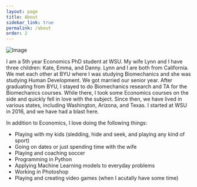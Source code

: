 ```yaml
---
layout: page
title: About
sidebar_link: true
permalink: /about
order: 2
---
```



![Image](../../assets/img/pepper.jpg)

I am a 5th year Economics PhD student at WSU. My wife Lynn and I have three children: Kate, Emma, and Danny. Lynn and I are both from California. We met each other at BYU where I was studying Biomechanics and she was studying Human Development. We got married our senior year. After graduating from BYU, I stayed to do Biomechanics research and TA for the Biomechanics courses. While there, I took some Economics courses on the side and quickly fell in love with the subject. Since then, we have lived in various states, including Washington, Arizona, and Texas. I started at WSU in 2016, and we have had a blast here.

In addition to Economics, I love doing the following things:
- Playing with my kids (sledding, hide and seek, and playing any kind of sport)
- Going on dates or just spending time with the wife
- Playing and coaching soccer
- Programming in Python
- Applying Machine Learning models to everyday problems
- Working in Photoshop
- Playing and creating video games (when I acutally have some time)
